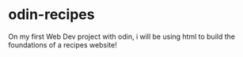 # odin-recipes

On my first Web Dev project with odin, i will be using html to build the foundations of a recipes website!

